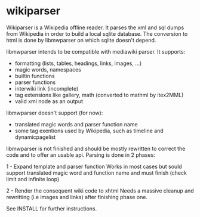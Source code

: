 # wikiparser

Wikiparser is a Wikipedia offline reader. It parses the xml and sql dumps
from Wikipedia in order to build a local sqlite database. The conversion
to html is done by libmwparser on which sqlite doesn't depend.

libmwparser intends to be compatible with mediawiki parser. It supports:
- formatting (lists, tables, headings, links, images, ...)
- magic words, namespaces
- builtin functions
- parser functions
- interwiki link (incomplete)
- tag extensions like gallery, math (converted to mathml by itex2MML)
- valid xml node as an output

libmwparser doesn't support (for now):
- translated magic words and parser function name
- some tag exentions used by Wikipedia, such as timeline and dynamicpagelist

libmwparser is not finished and should be mostly rewritten to correct the
code and to offer an usable api. Parsing is done in 2 phases:

1 - Expand template and parser function
  Works in most cases but sould support translated magic word and function 
  name and must finish (check limit and infinite loop)

2 - Render the consequent wiki code to xhtml
  Needs a massive cleanup and rewritting (i.e images and links) after finishing
	phase one.

See INSTALL for further instructions.
